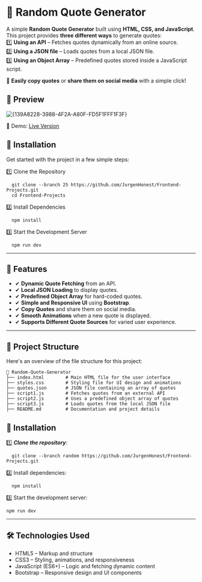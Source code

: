 # 🌟 Random Quote Generator 

A simple **Random Quote Generator** built using **HTML, CSS, and JavaScript**.  
This project provides **three different ways** to generate quotes:  
1️⃣ **Using an API** – Fetches quotes dynamically from an online source.  
2️⃣ **Using a JSON file** – Loads quotes from a local JSON file.  
3️⃣ **Using an Object Array** – Predefined quotes stored inside a JavaScript script.  

🔹 **Easily copy quotes** or **share them on social media** with a simple click! 

## 🎥 Preview
![{139A8228-3988-4F2A-A80F-FD5F1FFF1F3F}](https://github.com/user-attachments/assets/dce0c1c1-716a-44bc-9114-6b049dc47519)


📌 Demo: [Live Version](https://promodoro-style.netlify.app/)

## 🚀 Installation

Get started with the project in a few simple steps:

1️⃣ Clone the Repository

```
  git clone --branch 25 https://github.com/JurgenHonest/Frontend-Projects.git
  cd Frontend-Projects
```

2️⃣ Install Dependencies
```
  npm install
```
3️⃣ Start the Development Server
```
  npm run dev
```

---

## 📌 Features  
- ✔ **Dynamic Quote Fetching** from an API.  
- ✔ **Local JSON Loading** to display quotes.  
- ✔ **Predefined Object Array** for hard-coded quotes.  
- ✔ **Simple and Responsive UI** using **Bootstrap**.  
- ✔ **Copy Quotes** and share them on social media.  
- ✔ **Smooth Animations** when a new quote is displayed.  
- ✔ **Supports Different Quote Sources** for varied user experience.  

---

## 📁 Project Structure  

Here's an overview of the file structure for this project:

```
📂 Random-Quote-Generator  
├── index.html        # Main HTML file for the user interface  
├── styles.css        # Styling file for UI design and animations  
├── quotes.json       # JSON file containing an array of quotes  
├── script1.js        # Fetches quotes from an external API  
├── script2.js        # Uses a predefined object array of quotes  
├── script3.js        # Loads quotes from the local JSON file  
├── README.md         # Documentation and project details  
```

## 🚀 Installation
1️⃣ ***Clone the repository***:  
```
  git clone --branch random https://github.com/JurgenHonest/Frontend-Projects.git

```
2️⃣ Install dependencies:
```
  npm install
```
3️⃣ Start the development server:
```
npm run dev
```

---

## 🛠️ Technologies Used
- HTML5 – Markup and structure
- CSS3 – Styling, animations, and responsiveness
- JavaScript (ES6+) – Logic and fetching dynamic content
- Bootstrap – Responsive design and UI components
